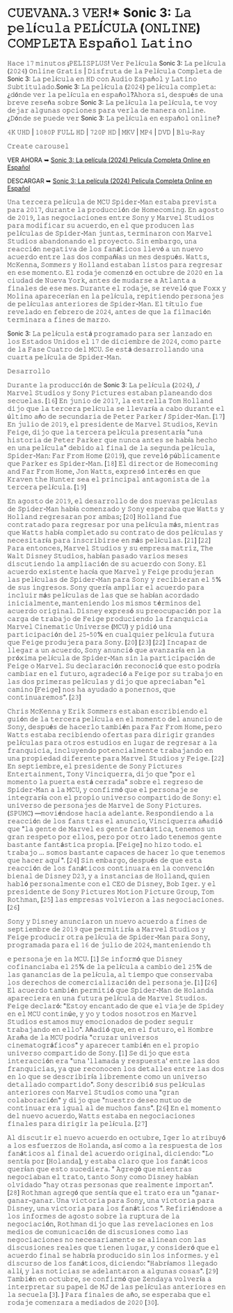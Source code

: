 # 𝙲𝚄𝙴𝚅𝙰𝙽𝙰.𝟹 𝚅𝙴𝚁!* Sonic 3: 𝙻𝚊 𝚙𝚎𝚕í𝚌𝚞𝚕𝚊 𝙿𝙴𝙻Í𝙲𝚄𝙻𝙰 (𝙾𝙽𝙻𝙸𝙽𝙴) 𝙲𝙾𝙼𝙿𝙻𝙴𝚃𝙰 𝙴𝚜𝚙𝚊ñ𝚘𝚕 𝙻𝚊𝚝𝚒𝚗𝚘

𝙷𝚊𝚌𝚎 𝟷𝟽 𝚖𝚒𝚗𝚞𝚝𝚘𝚜 ¡𝙿𝙴𝙻𝙸𝚂𝙿𝙻𝚄𝚂! 𝚅𝚎𝚛 𝙿𝚎𝚕í𝚌𝚞𝚕𝚊 Sonic 3: 𝙻𝚊 𝚙𝚎𝚕í𝚌𝚞𝚕𝚊 (𝟸𝟶𝟸𝟺) 𝙾𝚗𝚕𝚒𝚗𝚎 𝙶𝚛𝚊𝚝𝚒𝚜 | 𝙳𝚒𝚜𝚏𝚛𝚞𝚝𝚊 𝚍𝚎 𝚕𝚊 𝙿𝚎𝚕í𝚌𝚞𝚕𝚊 𝙲𝚘𝚖𝚙𝚕𝚎𝚝𝚊 𝚍𝚎 Sonic 3: 𝙻𝚊 𝚙𝚎𝚕í𝚌𝚞𝚕𝚊 𝚎𝚗 𝙷𝙳 𝚌𝚘𝚗 𝙰𝚞𝚍𝚒𝚘 𝙴𝚜𝚙𝚊ñ𝚘𝚕 𝚢 𝙻𝚊𝚝𝚒𝚗𝚘 𝚂𝚞𝚋𝚝𝚒𝚝𝚞𝚕𝚊𝚍𝚘.Sonic 3: 𝙻𝚊 𝚙𝚎𝚕í𝚌𝚞𝚕𝚊 (𝟸𝟶𝟸𝟺) 𝚙𝚎𝚕í𝚌𝚞𝚕𝚊 𝚌𝚘𝚖𝚙𝚕𝚎𝚝𝚊: ¿𝚍ó𝚗𝚍𝚎 𝚟𝚎𝚛 𝚕𝚊 𝚙𝚎𝚕í𝚌𝚞𝚕𝚊 𝚎𝚗 𝚎𝚜𝚙𝚊ñ𝚘𝚕?𝙰𝚑𝚘𝚛𝚊 𝚜𝚒, 𝚍𝚎𝚜𝚙𝚞é𝚜 𝚍𝚎 𝚞𝚗𝚊 𝚋𝚛𝚎𝚟𝚎 𝚛𝚎𝚜𝚎ñ𝚊 𝚜𝚘𝚋𝚛𝚎 Sonic 3: 𝙻𝚊 𝚙𝚎𝚕í𝚌𝚞𝚕𝚊 𝚕𝚊 𝚙𝚎𝚕í𝚌𝚞𝚕𝚊, 𝚝𝚎 𝚟𝚘𝚢 𝚍𝚎𝚓𝚊𝚛 𝚊𝚕𝚐𝚞𝚗𝚊𝚜 𝚘𝚙𝚌𝚒𝚘𝚗𝚎𝚜 𝚙𝚊𝚛𝚊 𝚟𝚎𝚛𝚕𝚊 𝚍𝚎 𝚖𝚊𝚗𝚎𝚛𝚊 𝚘𝚗𝚕𝚒𝚗𝚎.¿𝙳ó𝚗𝚍𝚎 𝚜𝚎 𝚙𝚞𝚎𝚍𝚎 𝚟𝚎𝚛 Sonic 3: 𝙻𝚊 𝚙𝚎𝚕í𝚌𝚞𝚕𝚊 𝚎𝚗 𝚎𝚜𝚙𝚊ñ𝚘𝚕 𝚘𝚗𝚕𝚒𝚗𝚎?

𝟺𝙺 𝚄𝙷𝙳 | 𝟷𝟶𝟾𝟶𝙿 𝙵𝚄𝙻𝙻 𝙷𝙳 | 𝟽𝟸𝟶𝙿 𝙷𝙳 | 𝙼𝙺𝚅 | 𝙼𝙿𝟺 | 𝙳𝚅𝙳 | 𝙱𝚕𝚞-𝚁𝚊𝚢

𝙲𝚛𝚎𝚊𝚝𝚎 𝚌𝚊𝚛𝚘𝚞𝚜𝚎𝚕

VER AHORA ➥ [Sonic 3: La película (2024) Pelicula Completa Online en Español](https://mediaonestream.com/es/movie/939243/sonic-the-hedgehog-3?github)

DESCARGAR ➥ [Sonic 3: La película (2024) Pelicula Completa Online en Español](https://mediaonestream.com/es/movie/939243/sonic-the-hedgehog-3?github)

𝚄𝚗𝚊 𝚝𝚎𝚛𝚌𝚎𝚛𝚊 𝚙𝚎𝚕í𝚌𝚞𝚕𝚊 𝚍𝚎 𝙼𝙲𝚄 𝚂𝚙𝚒𝚍𝚎𝚛-𝙼𝚊𝚗 𝚎𝚜𝚝𝚊𝚋𝚊 𝚙𝚛𝚎𝚟𝚒𝚜𝚝𝚊 𝚙𝚊𝚛𝚊 𝟸𝟶𝟷𝟽, 𝚍𝚞𝚛𝚊𝚗𝚝𝚎 𝚕𝚊 𝚙𝚛𝚘𝚍𝚞𝚌𝚌𝚒ó𝚗 𝚍𝚎 𝙷𝚘𝚖𝚎𝚌𝚘𝚖𝚒𝚗𝚐. 𝙴𝚗 𝚊𝚐𝚘𝚜𝚝𝚘 𝚍𝚎 𝟸𝟶𝟷𝟿, 𝚕𝚊𝚜 𝚗𝚎𝚐𝚘𝚌𝚒𝚊𝚌𝚒𝚘𝚗𝚎𝚜 𝚎𝚗𝚝𝚛𝚎 𝚂𝚘𝚗𝚢 𝚢 𝙼𝚊𝚛𝚟𝚎𝚕 𝚂𝚝𝚞𝚍𝚒𝚘𝚜 𝚙𝚊𝚛𝚊 𝚖𝚘𝚍𝚒𝚏𝚒𝚌𝚊𝚛 𝚜𝚞 𝚊𝚌𝚞𝚎𝚛𝚍𝚘, 𝚎𝚗 𝚎𝚕 𝚚𝚞𝚎 𝚙𝚛𝚘𝚍𝚞𝚌𝚎𝚗 𝚕𝚊𝚜 𝚙𝚎𝚕í𝚌𝚞𝚕𝚊𝚜 𝚍𝚎 𝚂𝚙𝚒𝚍𝚎𝚛-𝙼𝚊𝚗 𝚓𝚞𝚗𝚝𝚊𝚜, 𝚝𝚎𝚛𝚖𝚒𝚗𝚊𝚛𝚘𝚗 𝚌𝚘𝚗 𝙼𝚊𝚛𝚟𝚎𝚕 𝚂𝚝𝚞𝚍𝚒𝚘𝚜 𝚊𝚋𝚊𝚗𝚍𝚘𝚗𝚊𝚗𝚍𝚘 𝚎𝚕 𝚙𝚛𝚘𝚢𝚎𝚌𝚝𝚘. 𝚂𝚒𝚗 𝚎𝚖𝚋𝚊𝚛𝚐𝚘, 𝚞𝚗𝚊 𝚛𝚎𝚊𝚌𝚌𝚒ó𝚗 𝚗𝚎𝚐𝚊𝚝𝚒𝚟𝚊 𝚍𝚎 𝚕𝚘𝚜 𝚏𝚊𝚗á𝚝𝚒𝚌𝚘𝚜 𝚕𝚕𝚎𝚟ó 𝚊 𝚞𝚗 𝚗𝚞𝚎𝚟𝚘 𝚊𝚌𝚞𝚎𝚛𝚍𝚘 𝚎𝚗𝚝𝚛𝚎 𝚕𝚊𝚜 𝚍𝚘𝚜 𝚌𝚘𝚖𝚙𝚊ñí𝚊𝚜 𝚞𝚗 𝚖𝚎𝚜 𝚍𝚎𝚜𝚙𝚞é𝚜. 𝚆𝚊𝚝𝚝𝚜, 𝙼𝚌𝙺𝚎𝚗𝚗𝚊, 𝚂𝚘𝚖𝚖𝚎𝚛𝚜 𝚢 𝙷𝚘𝚕𝚕𝚊𝚗𝚍 𝚎𝚜𝚝𝚊𝚋𝚊𝚗 𝚕𝚒𝚜𝚝𝚘𝚜 𝚙𝚊𝚛𝚊 𝚛𝚎𝚐𝚛𝚎𝚜𝚊𝚛 𝚎𝚗 𝚎𝚜𝚎 𝚖𝚘𝚖𝚎𝚗𝚝𝚘. 𝙴𝚕 𝚛𝚘𝚍𝚊𝚓𝚎 𝚌𝚘𝚖𝚎𝚗𝚣ó 𝚎𝚗 𝚘𝚌𝚝𝚞𝚋𝚛𝚎 𝚍𝚎 𝟸𝟶𝟸𝟶 𝚎𝚗 𝚕𝚊 𝚌𝚒𝚞𝚍𝚊𝚍 𝚍𝚎 𝙽𝚞𝚎𝚟𝚊 𝚈𝚘𝚛𝚔, 𝚊𝚗𝚝𝚎𝚜 𝚍𝚎 𝚖𝚞𝚍𝚊𝚛𝚜𝚎 𝚊 𝙰𝚝𝚕𝚊𝚗𝚝𝚊 𝚊 𝚏𝚒𝚗𝚊𝚕𝚎𝚜 𝚍𝚎 𝚎𝚜𝚎 𝚖𝚎𝚜. 𝙳𝚞𝚛𝚊𝚗𝚝𝚎 𝚎𝚕 𝚛𝚘𝚍𝚊𝚓𝚎, 𝚜𝚎 𝚛𝚎𝚟𝚎𝚕ó 𝚚𝚞𝚎 𝙵𝚘𝚡𝚡 𝚢 𝙼𝚘𝚕𝚒𝚗𝚊 𝚊𝚙𝚊𝚛𝚎𝚌𝚎𝚛í𝚊𝚗 𝚎𝚗 𝚕𝚊 𝚙𝚎𝚕í𝚌𝚞𝚕𝚊, 𝚛𝚎𝚙𝚒𝚝𝚒𝚎𝚗𝚍𝚘 𝚙𝚎𝚛𝚜𝚘𝚗𝚊𝚓𝚎𝚜 𝚍𝚎 𝚙𝚎𝚕í𝚌𝚞𝚕𝚊𝚜 𝚊𝚗𝚝𝚎𝚛𝚒𝚘𝚛𝚎𝚜 𝚍𝚎 𝚂𝚙𝚒𝚍𝚎𝚛-𝙼𝚊𝚗. 𝙴𝚕 𝚝í𝚝𝚞𝚕𝚘 𝚏𝚞𝚎 𝚛𝚎𝚟𝚎𝚕𝚊𝚍𝚘 𝚎𝚗 𝚏𝚎𝚋𝚛𝚎𝚛𝚘 𝚍𝚎 𝟸𝟶𝟸𝟺, 𝚊𝚗𝚝𝚎𝚜 𝚍𝚎 𝚚𝚞𝚎 𝚕𝚊 𝚏𝚒𝚕𝚖𝚊𝚌𝚒ó𝚗 𝚝𝚎𝚛𝚖𝚒𝚗𝚊𝚛𝚊 𝚊 𝚏𝚒𝚗𝚎𝚜 𝚍𝚎 𝚖𝚊𝚛𝚣𝚘.

Sonic 3: 𝙻𝚊 𝚙𝚎𝚕í𝚌𝚞𝚕𝚊 𝚎𝚜𝚝á 𝚙𝚛𝚘𝚐𝚛𝚊𝚖𝚊𝚍𝚘 𝚙𝚊𝚛𝚊 𝚜𝚎𝚛 𝚕𝚊𝚗𝚣𝚊𝚍𝚘 𝚎𝚗 𝚕𝚘𝚜 𝙴𝚜𝚝𝚊𝚍𝚘𝚜 𝚄𝚗𝚒𝚍𝚘𝚜 𝚎𝚕 𝟷𝟽 𝚍𝚎 𝚍𝚒𝚌𝚒𝚎𝚖𝚋𝚛𝚎 𝚍𝚎 𝟸𝟶𝟸𝟺, 𝚌𝚘𝚖𝚘 𝚙𝚊𝚛𝚝𝚎 𝚍𝚎 𝚕𝚊 𝙵𝚊𝚜𝚎 𝙲𝚞𝚊𝚝𝚛𝚘 𝚍𝚎𝚕 𝙼𝙲𝚄. 𝚂𝚎 𝚎𝚜𝚝á 𝚍𝚎𝚜𝚊𝚛𝚛𝚘𝚕𝚕𝚊𝚗𝚍𝚘 𝚞𝚗𝚊 𝚌𝚞𝚊𝚛𝚝𝚊 𝚙𝚎𝚕í𝚌𝚞𝚕𝚊 𝚍𝚎 𝚂𝚙𝚒𝚍𝚎𝚛-𝙼𝚊𝚗.

𝙳𝚎𝚜𝚊𝚛𝚛𝚘𝚕𝚕𝚘

𝙳𝚞𝚛𝚊𝚗𝚝𝚎 𝚕𝚊 𝚙𝚛𝚘𝚍𝚞𝚌𝚌𝚒ó𝚗 𝚍𝚎 Sonic 3: 𝙻𝚊 𝚙𝚎𝚕í𝚌𝚞𝚕𝚊 (𝟸𝟶𝟸𝟺), ./ 𝙼𝚊𝚛𝚟𝚎𝚕 𝚂𝚝𝚞𝚍𝚒𝚘𝚜 𝚢 𝚂𝚘𝚗𝚢 𝙿𝚒𝚌𝚝𝚞𝚛𝚎𝚜 𝚎𝚜𝚝𝚊𝚋𝚊𝚗 𝚙𝚕𝚊𝚗𝚎𝚊𝚗𝚍𝚘 𝚍𝚘𝚜 𝚜𝚎𝚌𝚞𝚎𝚕𝚊𝚜. [𝟷𝟼] 𝙴𝚗 𝚓𝚞𝚗𝚒𝚘 𝚍𝚎 𝟸𝟶𝟷𝟽, 𝚕𝚊 𝚎𝚜𝚝𝚛𝚎𝚕𝚕𝚊 𝚃𝚘𝚖 𝙷𝚘𝚕𝚕𝚊𝚗𝚍 𝚍𝚒𝚓𝚘 𝚚𝚞𝚎 𝚕𝚊 𝚝𝚎𝚛𝚌𝚎𝚛𝚊 𝚙𝚎𝚕í𝚌𝚞𝚕𝚊 𝚜𝚎 𝚕𝚕𝚎𝚟𝚊𝚛í𝚊 𝚊 𝚌𝚊𝚋𝚘 𝚍𝚞𝚛𝚊𝚗𝚝𝚎 𝚎𝚕 ú𝚕𝚝𝚒𝚖𝚘 𝚊ñ𝚘 𝚍𝚎 𝚜𝚎𝚌𝚞𝚗𝚍𝚊𝚛𝚒𝚊 𝚍𝚎 𝙿𝚎𝚝𝚎𝚛 𝙿𝚊𝚛𝚔𝚎𝚛 / 𝚂𝚙𝚒𝚍𝚎𝚛-𝙼𝚊𝚗. [𝟷𝟽] 𝙴𝚗 𝚓𝚞𝚕𝚒𝚘 𝚍𝚎 𝟸𝟶𝟷𝟿, 𝚎𝚕 𝚙𝚛𝚎𝚜𝚒𝚍𝚎𝚗𝚝𝚎 𝚍𝚎 𝙼𝚊𝚛𝚟𝚎𝚕 𝚂𝚝𝚞𝚍𝚒𝚘𝚜, 𝙺𝚎𝚟𝚒𝚗 𝙵𝚎𝚒𝚐𝚎, 𝚍𝚒𝚓𝚘 𝚚𝚞𝚎 𝚕𝚊 𝚝𝚎𝚛𝚌𝚎𝚛𝚊 𝚙𝚎𝚕í𝚌𝚞𝚕𝚊 𝚙𝚛𝚎𝚜𝚎𝚗𝚝𝚊𝚛í𝚊 "𝚞𝚗𝚊 𝚑𝚒𝚜𝚝𝚘𝚛𝚒𝚊 𝚍𝚎 𝙿𝚎𝚝𝚎𝚛 𝙿𝚊𝚛𝚔𝚎𝚛 𝚚𝚞𝚎 𝚗𝚞𝚗𝚌𝚊 𝚊𝚗𝚝𝚎𝚜 𝚜𝚎 𝚑𝚊𝚋í𝚊 𝚑𝚎𝚌𝚑𝚘 𝚎𝚗 𝚞𝚗𝚊 𝚙𝚎𝚕í𝚌𝚞𝚕𝚊" 𝚍𝚎𝚋𝚒𝚍𝚘 𝚊𝚕 𝚏𝚒𝚗𝚊𝚕 𝚍𝚎 𝚕𝚊 𝚜𝚎𝚐𝚞𝚗𝚍𝚊 𝚙𝚎𝚕í𝚌𝚞𝚕𝚊, 𝚂𝚙𝚒𝚍𝚎𝚛-𝙼𝚊𝚗: 𝙵𝚊𝚛 𝙵𝚛𝚘𝚖 𝙷𝚘𝚖𝚎 (𝟸𝟶𝟷𝟿), 𝚚𝚞𝚎 𝚛𝚎𝚟𝚎𝚕ó 𝚙ú𝚋𝚕𝚒𝚌𝚊𝚖𝚎𝚗𝚝𝚎 𝚚𝚞𝚎 𝙿𝚊𝚛𝚔𝚎𝚛 𝚎𝚜 𝚂𝚙𝚒𝚍𝚎𝚛-𝙼𝚊𝚗. [𝟷𝟾] 𝙴𝚕 𝚍𝚒𝚛𝚎𝚌𝚝𝚘𝚛 𝚍𝚎 𝙷𝚘𝚖𝚎𝚌𝚘𝚖𝚒𝚗𝚐 𝚊𝚗𝚍 𝙵𝚊𝚛 𝙵𝚛𝚘𝚖 𝙷𝚘𝚖𝚎, 𝙹𝚘𝚗 𝚆𝚊𝚝𝚝𝚜, 𝚎𝚡𝚙𝚛𝚎𝚜ó 𝚒𝚗𝚝𝚎𝚛é𝚜 𝚎𝚗 𝚚𝚞𝚎 𝙺𝚛𝚊𝚟𝚎𝚗 𝚝𝚑𝚎 𝙷𝚞𝚗𝚝𝚎𝚛 𝚜𝚎𝚊 𝚎𝚕 𝚙𝚛𝚒𝚗𝚌𝚒𝚙𝚊𝚕 𝚊𝚗𝚝𝚊𝚐𝚘𝚗𝚒𝚜𝚝𝚊 𝚍𝚎 𝚕𝚊 𝚝𝚎𝚛𝚌𝚎𝚛𝚊 𝚙𝚎𝚕í𝚌𝚞𝚕𝚊. [𝟷𝟿]

𝙴𝚗 𝚊𝚐𝚘𝚜𝚝𝚘 𝚍𝚎 𝟸𝟶𝟷𝟿, 𝚎𝚕 𝚍𝚎𝚜𝚊𝚛𝚛𝚘𝚕𝚕𝚘 𝚍𝚎 𝚍𝚘𝚜 𝚗𝚞𝚎𝚟𝚊𝚜 𝚙𝚎𝚕í𝚌𝚞𝚕𝚊𝚜 𝚍𝚎 𝚂𝚙𝚒𝚍𝚎𝚛-𝙼𝚊𝚗 𝚑𝚊𝚋í𝚊 𝚌𝚘𝚖𝚎𝚗𝚣𝚊𝚍𝚘 𝚢 𝚂𝚘𝚗𝚢 𝚎𝚜𝚙𝚎𝚛𝚊𝚋𝚊 𝚚𝚞𝚎 𝚆𝚊𝚝𝚝𝚜 𝚢 𝙷𝚘𝚕𝚕𝚊𝚗𝚍 𝚛𝚎𝚐𝚛𝚎𝚜𝚊𝚛𝚊𝚗 𝚙𝚘𝚛 𝚊𝚖𝚋𝚊𝚜; [𝟸𝟶] 𝙷𝚘𝚕𝚕𝚊𝚗𝚍 𝚏𝚞𝚎 𝚌𝚘𝚗𝚝𝚛𝚊𝚝𝚊𝚍𝚘 𝚙𝚊𝚛𝚊 𝚛𝚎𝚐𝚛𝚎𝚜𝚊𝚛 𝚙𝚘𝚛 𝚞𝚗𝚊 𝚙𝚎𝚕í𝚌𝚞𝚕𝚊 𝚖á𝚜, 𝚖𝚒𝚎𝚗𝚝𝚛𝚊𝚜 𝚚𝚞𝚎 𝚆𝚊𝚝𝚝𝚜 𝚑𝚊𝚋í𝚊 𝚌𝚘𝚖𝚙𝚕𝚎𝚝𝚊𝚍𝚘 𝚜𝚞 𝚌𝚘𝚗𝚝𝚛𝚊𝚝𝚘 𝚍𝚎 𝚍𝚘𝚜 𝚙𝚎𝚕í𝚌𝚞𝚕𝚊𝚜 𝚢 𝚗𝚎𝚌𝚎𝚜𝚒𝚝𝚊𝚛í𝚊 𝚙𝚊𝚛𝚊 𝚒𝚗𝚜𝚌𝚛𝚒𝚋𝚒𝚛𝚜𝚎 𝚎𝚗 𝚖á𝚜 𝚙𝚎𝚕í𝚌𝚞𝚕𝚊𝚜. [𝟸𝟷] [𝟸𝟸] 𝙿𝚊𝚛𝚊 𝚎𝚗𝚝𝚘𝚗𝚌𝚎𝚜, 𝙼𝚊𝚛𝚟𝚎𝚕 𝚂𝚝𝚞𝚍𝚒𝚘𝚜 𝚢 𝚜𝚞 𝚎𝚖𝚙𝚛𝚎𝚜𝚊 𝚖𝚊𝚝𝚛𝚒𝚣, 𝚃𝚑𝚎 𝚆𝚊𝚕𝚝 𝙳𝚒𝚜𝚗𝚎𝚢 𝚂𝚝𝚞𝚍𝚒𝚘𝚜, 𝚑𝚊𝚋í𝚊𝚗 𝚙𝚊𝚜𝚊𝚍𝚘 𝚟𝚊𝚛𝚒𝚘𝚜 𝚖𝚎𝚜𝚎𝚜 𝚍𝚒𝚜𝚌𝚞𝚝𝚒𝚎𝚗𝚍𝚘 𝚕𝚊 𝚊𝚖𝚙𝚕𝚒𝚊𝚌𝚒ó𝚗 𝚍𝚎 𝚜𝚞 𝚊𝚌𝚞𝚎𝚛𝚍𝚘 𝚌𝚘𝚗 𝚂𝚘𝚗𝚢. 𝙴𝚕 𝚊𝚌𝚞𝚎𝚛𝚍𝚘 𝚎𝚡𝚒𝚜𝚝𝚎𝚗𝚝𝚎 𝚑𝚊𝚌í𝚊 𝚚𝚞𝚎 𝙼𝚊𝚛𝚟𝚎𝚕 𝚢 𝙵𝚎𝚒𝚐𝚎 𝚙𝚛𝚘𝚍𝚞𝚓𝚎𝚛𝚊𝚗 𝚕𝚊𝚜 𝚙𝚎𝚕í𝚌𝚞𝚕𝚊𝚜 𝚍𝚎 𝚂𝚙𝚒𝚍𝚎𝚛-𝙼𝚊𝚗 𝚙𝚊𝚛𝚊 𝚂𝚘𝚗𝚢 𝚢 𝚛𝚎𝚌𝚒𝚋𝚒𝚎𝚛𝚊𝚗 𝚎𝚕 𝟻% 𝚍𝚎 𝚜𝚞𝚜 𝚒𝚗𝚐𝚛𝚎𝚜𝚘𝚜. 𝚂𝚘𝚗𝚢 𝚚𝚞𝚎𝚛í𝚊 𝚊𝚖𝚙𝚕𝚒𝚊𝚛 𝚎𝚕 𝚊𝚌𝚞𝚎𝚛𝚍𝚘 𝚙𝚊𝚛𝚊 𝚒𝚗𝚌𝚕𝚞𝚒𝚛 𝚖á𝚜 𝚙𝚎𝚕í𝚌𝚞𝚕𝚊𝚜 𝚍𝚎 𝚕𝚊𝚜 𝚚𝚞𝚎 𝚜𝚎 𝚑𝚊𝚋í𝚊𝚗 𝚊𝚌𝚘𝚛𝚍𝚊𝚍𝚘 𝚒𝚗𝚒𝚌𝚒𝚊𝚕𝚖𝚎𝚗𝚝𝚎, 𝚖𝚊𝚗𝚝𝚎𝚗𝚒𝚎𝚗𝚍𝚘 𝚕𝚘𝚜 𝚖𝚒𝚜𝚖𝚘𝚜 𝚝é𝚛𝚖𝚒𝚗𝚘𝚜 𝚍𝚎𝚕 𝚊𝚌𝚞𝚎𝚛𝚍𝚘 𝚘𝚛𝚒𝚐𝚒𝚗𝚊𝚕. 𝙳𝚒𝚜𝚗𝚎𝚢 𝚎𝚡𝚙𝚛𝚎𝚜ó 𝚜𝚞 𝚙𝚛𝚎𝚘𝚌𝚞𝚙𝚊𝚌𝚒ó𝚗 𝚙𝚘𝚛 𝚕𝚊 𝚌𝚊𝚛𝚐𝚊 𝚍𝚎 𝚝𝚛𝚊𝚋𝚊𝚓𝚘 𝚍𝚎 𝙵𝚎𝚒𝚐𝚎 𝚙𝚛𝚘𝚍𝚞𝚌𝚒𝚎𝚗𝚍𝚘 𝚕𝚊 𝚏𝚛𝚊𝚗𝚚𝚞𝚒𝚌𝚒𝚊 𝙼𝚊𝚛𝚟𝚎𝚕 𝙲𝚒𝚗𝚎𝚖𝚊𝚝𝚒𝚌 𝚄𝚗𝚒𝚟𝚎𝚛𝚜𝚎 (𝙼𝙲𝚄) 𝚢 𝚙𝚒𝚍𝚒ó 𝚞𝚗𝚊 𝚙𝚊𝚛𝚝𝚒𝚌𝚒𝚙𝚊𝚌𝚒ó𝚗 𝚍𝚎𝚕 𝟸𝟻-𝟻𝟶% 𝚎𝚗 𝚌𝚞𝚊𝚕𝚚𝚞𝚒𝚎𝚛 𝚙𝚎𝚕í𝚌𝚞𝚕𝚊 𝚏𝚞𝚝𝚞𝚛𝚊 𝚚𝚞𝚎 𝙵𝚎𝚒𝚐𝚎 𝚙𝚛𝚘𝚍𝚞𝚓𝚎𝚛𝚊 𝚙𝚊𝚛𝚊 𝚂𝚘𝚗𝚢. [𝟸𝟶] [𝟸𝟹] [𝟸𝟸] 𝙸𝚗𝚌𝚊𝚙𝚊𝚣 𝚍𝚎 𝚕𝚕𝚎𝚐𝚊𝚛 𝚊 𝚞𝚗 𝚊𝚌𝚞𝚎𝚛𝚍𝚘, 𝚂𝚘𝚗𝚢 𝚊𝚗𝚞𝚗𝚌𝚒ó 𝚚𝚞𝚎 𝚊𝚟𝚊𝚗𝚣𝚊𝚛í𝚊 𝚎𝚗 𝚕𝚊 𝚙𝚛ó𝚡𝚒𝚖𝚊 𝚙𝚎𝚕í𝚌𝚞𝚕𝚊 𝚍𝚎 𝚂𝚙𝚒𝚍𝚎𝚛-𝙼𝚊𝚗 𝚜𝚒𝚗 𝚕𝚊 𝚙𝚊𝚛𝚝𝚒𝚌𝚒𝚙𝚊𝚌𝚒ó𝚗 𝚍𝚎 𝙵𝚎𝚒𝚐𝚎 𝚘 𝙼𝚊𝚛𝚟𝚎𝚕. 𝚂𝚞 𝚍𝚎𝚌𝚕𝚊𝚛𝚊𝚌𝚒ó𝚗 𝚛𝚎𝚌𝚘𝚗𝚘𝚌𝚒ó 𝚚𝚞𝚎 𝚎𝚜𝚝𝚘 𝚙𝚘𝚍𝚛í𝚊 𝚌𝚊𝚖𝚋𝚒𝚊𝚛 𝚎𝚗 𝚎𝚕 𝚏𝚞𝚝𝚞𝚛𝚘, 𝚊𝚐𝚛𝚊𝚍𝚎𝚌𝚒ó 𝚊 𝙵𝚎𝚒𝚐𝚎 𝚙𝚘𝚛 𝚜𝚞 𝚝𝚛𝚊𝚋𝚊𝚓𝚘 𝚎𝚗 𝚕𝚊𝚜 𝚍𝚘𝚜 𝚙𝚛𝚒𝚖𝚎𝚛𝚊𝚜 𝚙𝚎𝚕í𝚌𝚞𝚕𝚊𝚜 𝚢 𝚍𝚒𝚓𝚘 𝚚𝚞𝚎 𝚊𝚙𝚛𝚎𝚌𝚒𝚊𝚋𝚊𝚗 "𝚎𝚕 𝚌𝚊𝚖𝚒𝚗𝚘 [𝙵𝚎𝚒𝚐𝚎] 𝚗𝚘𝚜 𝚑𝚊 𝚊𝚢𝚞𝚍𝚊𝚍𝚘 𝚊 𝚙𝚘𝚗𝚎𝚛𝚗𝚘𝚜, 𝚚𝚞𝚎 𝚌𝚘𝚗𝚝𝚒𝚗𝚞𝚊𝚛𝚎𝚖𝚘𝚜". [𝟸𝟹]

𝙲𝚑𝚛𝚒𝚜 𝙼𝚌𝙺𝚎𝚗𝚗𝚊 𝚢 𝙴𝚛𝚒𝚔 𝚂𝚘𝚖𝚖𝚎𝚛𝚜 𝚎𝚜𝚝𝚊𝚋𝚊𝚗 𝚎𝚜𝚌𝚛𝚒𝚋𝚒𝚎𝚗𝚍𝚘 𝚎𝚕 𝚐𝚞𝚒ó𝚗 𝚍𝚎 𝚕𝚊 𝚝𝚎𝚛𝚌𝚎𝚛𝚊 𝚙𝚎𝚕í𝚌𝚞𝚕𝚊 𝚎𝚗 𝚎𝚕 𝚖𝚘𝚖𝚎𝚗𝚝𝚘 𝚍𝚎𝚕 𝚊𝚗𝚞𝚗𝚌𝚒𝚘 𝚍𝚎 𝚂𝚘𝚗𝚢, 𝚍𝚎𝚜𝚙𝚞é𝚜 𝚍𝚎 𝚑𝚊𝚌𝚎𝚛𝚕𝚘 𝚝𝚊𝚖𝚋𝚒é𝚗 𝚙𝚊𝚛𝚊 𝙵𝚊𝚛 𝙵𝚛𝚘𝚖 𝙷𝚘𝚖𝚎, 𝚙𝚎𝚛𝚘 𝚆𝚊𝚝𝚝𝚜 𝚎𝚜𝚝𝚊𝚋𝚊 𝚛𝚎𝚌𝚒𝚋𝚒𝚎𝚗𝚍𝚘 𝚘𝚏𝚎𝚛𝚝𝚊𝚜 𝚙𝚊𝚛𝚊 𝚍𝚒𝚛𝚒𝚐𝚒𝚛 𝚐𝚛𝚊𝚗𝚍𝚎𝚜 𝚙𝚎𝚕í𝚌𝚞𝚕𝚊𝚜 𝚙𝚊𝚛𝚊 𝚘𝚝𝚛𝚘𝚜 𝚎𝚜𝚝𝚞𝚍𝚒𝚘𝚜 𝚎𝚗 𝚕𝚞𝚐𝚊𝚛 𝚍𝚎 𝚛𝚎𝚐𝚛𝚎𝚜𝚊𝚛 𝚊 𝚕𝚊 𝚏𝚛𝚊𝚗𝚚𝚞𝚒𝚌𝚒𝚊, 𝚒𝚗𝚌𝚕𝚞𝚢𝚎𝚗𝚍𝚘 𝚙𝚘𝚝𝚎𝚗𝚌𝚒𝚊𝚕𝚖𝚎𝚗𝚝𝚎 𝚝𝚛𝚊𝚋𝚊𝚓𝚊𝚗𝚍𝚘 𝚎𝚗 𝚞𝚗𝚊 𝚙𝚛𝚘𝚙𝚒𝚎𝚍𝚊𝚍 𝚍𝚒𝚏𝚎𝚛𝚎𝚗𝚝𝚎 𝚙𝚊𝚛𝚊 𝙼𝚊𝚛𝚟𝚎𝚕 𝚂𝚝𝚞𝚍𝚒𝚘𝚜 𝚢 𝙵𝚎𝚒𝚐𝚎. [𝟸𝟸] 𝙴𝚗 𝚜𝚎𝚙𝚝𝚒𝚎𝚖𝚋𝚛𝚎, 𝚎𝚕 𝚙𝚛𝚎𝚜𝚒𝚍𝚎𝚗𝚝𝚎 𝚍𝚎 𝚂𝚘𝚗𝚢 𝙿𝚒𝚌𝚝𝚞𝚛𝚎𝚜 𝙴𝚗𝚝𝚎𝚛𝚝𝚊𝚒𝚗𝚖𝚎𝚗𝚝, 𝚃𝚘𝚗𝚢 𝚅𝚒𝚗𝚌𝚒𝚚𝚞𝚎𝚛𝚛𝚊, 𝚍𝚒𝚓𝚘 𝚚𝚞𝚎 "𝚙𝚘𝚛 𝚎𝚕 𝚖𝚘𝚖𝚎𝚗𝚝𝚘 𝚕𝚊 𝚙𝚞𝚎𝚛𝚝𝚊 𝚎𝚜𝚝á 𝚌𝚎𝚛𝚛𝚊𝚍𝚊" 𝚜𝚘𝚋𝚛𝚎 𝚎𝚕 𝚛𝚎𝚐𝚛𝚎𝚜𝚘 𝚍𝚎 𝚂𝚙𝚒𝚍𝚎𝚛-𝙼𝚊𝚗 𝚊 𝚕𝚊 𝙼𝙲𝚄, 𝚢 𝚌𝚘𝚗𝚏𝚒𝚛𝚖ó 𝚚𝚞𝚎 𝚎𝚕 𝚙𝚎𝚛𝚜𝚘𝚗𝚊𝚓𝚎 𝚜𝚎 𝚒𝚗𝚝𝚎𝚐𝚛𝚊𝚛í𝚊 𝚌𝚘𝚗 𝚎𝚕 𝚙𝚛𝚘𝚙𝚒𝚘 𝚞𝚗𝚒𝚟𝚎𝚛𝚜𝚘 𝚌𝚘𝚖𝚙𝚊𝚛𝚝𝚒𝚍𝚘 𝚍𝚎 𝚂𝚘𝚗𝚢: 𝚎𝚕 𝚞𝚗𝚒𝚟𝚎𝚛𝚜𝚘 𝚍𝚎 𝚙𝚎𝚛𝚜𝚘𝚗𝚊𝚓𝚎𝚜 𝚍𝚎 𝙼𝚊𝚛𝚟𝚎𝚕 𝚍𝚎 𝚂𝚘𝚗𝚢 𝙿𝚒𝚌𝚝𝚞𝚛𝚎𝚜. (𝚂𝙿𝚄𝙼𝙲) —𝚖𝚘𝚟𝚒é𝚗𝚍𝚘𝚜𝚎 𝚑𝚊𝚌𝚒𝚊 𝚊𝚍𝚎𝚕𝚊𝚗𝚝𝚎. 𝚁𝚎𝚜𝚙𝚘𝚗𝚍𝚒𝚎𝚗𝚍𝚘 𝚊 𝚕𝚊 𝚛𝚎𝚊𝚌𝚌𝚒ó𝚗 𝚍𝚎 𝚕𝚘𝚜 𝚏𝚊𝚗𝚜 𝚝𝚛𝚊𝚜 𝚎𝚕 𝚊𝚗𝚞𝚗𝚌𝚒𝚘, 𝚅𝚒𝚗𝚌𝚒𝚚𝚞𝚎𝚛𝚛𝚊 𝚊ñ𝚊𝚍𝚒ó 𝚚𝚞𝚎 "𝚕𝚊 𝚐𝚎𝚗𝚝𝚎 𝚍𝚎 𝙼𝚊𝚛𝚟𝚎𝚕 𝚎𝚜 𝚐𝚎𝚗𝚝𝚎 𝚏𝚊𝚗𝚝á𝚜𝚝𝚒𝚌𝚊, 𝚝𝚎𝚗𝚎𝚖𝚘𝚜 𝚞𝚗 𝚐𝚛𝚊𝚗 𝚛𝚎𝚜𝚙𝚎𝚝𝚘 𝚙𝚘𝚛 𝚎𝚕𝚕𝚘𝚜, 𝚙𝚎𝚛𝚘 𝚙𝚘𝚛 𝚘𝚝𝚛𝚘 𝚕𝚊𝚍𝚘 𝚝𝚎𝚗𝚎𝚖𝚘𝚜 𝚐𝚎𝚗𝚝𝚎 𝚋𝚊𝚜𝚝𝚊𝚗𝚝𝚎 𝚏𝚊𝚗𝚝á𝚜𝚝𝚒𝚌𝚊 𝚙𝚛𝚘𝚙𝚒𝚊. [𝙵𝚎𝚒𝚐𝚎] 𝚗𝚘 𝚑𝚒𝚣𝚘 𝚝𝚘𝚍𝚘. 𝚎𝚕 𝚝𝚛𝚊𝚋𝚊𝚓𝚘 ... 𝚜𝚘𝚖𝚘𝚜 𝚋𝚊𝚜𝚝𝚊𝚗𝚝𝚎 𝚌𝚊𝚙𝚊𝚌𝚎𝚜 𝚍𝚎 𝚑𝚊𝚌𝚎𝚛 𝚕𝚘 𝚚𝚞𝚎 𝚝𝚎𝚗𝚎𝚖𝚘𝚜 𝚚𝚞𝚎 𝚑𝚊𝚌𝚎𝚛 𝚊𝚚𝚞í ". [𝟸𝟺] 𝚂𝚒𝚗 𝚎𝚖𝚋𝚊𝚛𝚐𝚘, 𝚍𝚎𝚜𝚙𝚞é𝚜 𝚍𝚎 𝚚𝚞𝚎 𝚎𝚜𝚝𝚊 𝚛𝚎𝚊𝚌𝚌𝚒ó𝚗 𝚍𝚎 𝚕𝚘𝚜 𝚏𝚊𝚗á𝚝𝚒𝚌𝚘𝚜 𝚌𝚘𝚗𝚝𝚒𝚗𝚞𝚊𝚛𝚊 𝚎𝚗 𝚕𝚊 𝚌𝚘𝚗𝚟𝚎𝚗𝚌𝚒ó𝚗 𝚋𝚒𝚎𝚗𝚊𝚕 𝚍𝚎 𝙳𝚒𝚜𝚗𝚎𝚢 𝙳𝟸𝟹, 𝚢 𝚊 𝚒𝚗𝚜𝚝𝚊𝚗𝚌𝚒𝚊𝚜 𝚍𝚎 𝙷𝚘𝚕𝚕𝚊𝚗𝚍, 𝚚𝚞𝚒𝚎𝚗 𝚑𝚊𝚋𝚕ó 𝚙𝚎𝚛𝚜𝚘𝚗𝚊𝚕𝚖𝚎𝚗𝚝𝚎 𝚌𝚘𝚗 𝚎𝚕 𝙲𝙴𝙾 𝚍𝚎 𝙳𝚒𝚜𝚗𝚎𝚢, 𝙱𝚘𝚋 𝙸𝚐𝚎𝚛. 𝚢 𝚎𝚕 𝚙𝚛𝚎𝚜𝚒𝚍𝚎𝚗𝚝𝚎 𝚍𝚎 𝚂𝚘𝚗𝚢 𝙿𝚒𝚌𝚝𝚞𝚛𝚎𝚜 𝙼𝚘𝚝𝚒𝚘𝚗 𝙿𝚒𝚌𝚝𝚞𝚛𝚎 𝙶𝚛𝚘𝚞𝚙, 𝚃𝚘𝚖 𝚁𝚘𝚝𝚑𝚖𝚊𝚗, [𝟸𝟻] 𝚕𝚊𝚜 𝚎𝚖𝚙𝚛𝚎𝚜𝚊𝚜 𝚟𝚘𝚕𝚟𝚒𝚎𝚛𝚘𝚗 𝚊 𝚕𝚊𝚜 𝚗𝚎𝚐𝚘𝚌𝚒𝚊𝚌𝚒𝚘𝚗𝚎𝚜. [𝟸𝟼]

𝚂𝚘𝚗𝚢 𝚢 𝙳𝚒𝚜𝚗𝚎𝚢 𝚊𝚗𝚞𝚗𝚌𝚒𝚊𝚛𝚘𝚗 𝚞𝚗 𝚗𝚞𝚎𝚟𝚘 𝚊𝚌𝚞𝚎𝚛𝚍𝚘 𝚊 𝚏𝚒𝚗𝚎𝚜 𝚍𝚎 𝚜𝚎𝚙𝚝𝚒𝚎𝚖𝚋𝚛𝚎 𝚍𝚎 𝟸𝟶𝟷𝟿 𝚚𝚞𝚎 𝚙𝚎𝚛𝚖𝚒𝚝𝚒𝚛í𝚊 𝚊 𝙼𝚊𝚛𝚟𝚎𝚕 𝚂𝚝𝚞𝚍𝚒𝚘𝚜 𝚢 𝙵𝚎𝚒𝚐𝚎 𝚙𝚛𝚘𝚍𝚞𝚌𝚒𝚛 𝚘𝚝𝚛𝚊 𝚙𝚎𝚕í𝚌𝚞𝚕𝚊 𝚍𝚎 𝚂𝚙𝚒𝚍𝚎𝚛-𝙼𝚊𝚗 𝚙𝚊𝚛𝚊 𝚂𝚘𝚗𝚢, 𝚙𝚛𝚘𝚐𝚛𝚊𝚖𝚊𝚍𝚊 𝚙𝚊𝚛𝚊 𝚎𝚕 𝟷𝟼 𝚍𝚎 𝚓𝚞𝚕𝚒𝚘 𝚍𝚎 𝟸𝟶𝟸𝟺, 𝚖𝚊𝚗𝚝𝚎𝚗𝚒𝚎𝚗𝚍𝚘 𝚝𝚑

𝚎 𝚙𝚎𝚛𝚜𝚘𝚗𝚊𝚓𝚎 𝚎𝚗 𝚕𝚊 𝙼𝙲𝚄. [𝟷] 𝚂𝚎 𝚒𝚗𝚏𝚘𝚛𝚖ó 𝚚𝚞𝚎 𝙳𝚒𝚜𝚗𝚎𝚢 𝚌𝚘𝚏𝚒𝚗𝚊𝚗𝚌𝚒𝚊𝚋𝚊 𝚎𝚕 𝟸𝟻% 𝚍𝚎 𝚕𝚊 𝚙𝚎𝚕í𝚌𝚞𝚕𝚊 𝚊 𝚌𝚊𝚖𝚋𝚒𝚘 𝚍𝚎𝚕 𝟸𝟻% 𝚍𝚎 𝚕𝚊𝚜 𝚐𝚊𝚗𝚊𝚗𝚌𝚒𝚊𝚜 𝚍𝚎 𝚕𝚊 𝚙𝚎𝚕í𝚌𝚞𝚕𝚊, 𝚊𝚕 𝚝𝚒𝚎𝚖𝚙𝚘 𝚚𝚞𝚎 𝚌𝚘𝚗𝚜𝚎𝚛𝚟𝚊𝚋𝚊 𝚕𝚘𝚜 𝚍𝚎𝚛𝚎𝚌𝚑𝚘𝚜 𝚍𝚎 𝚌𝚘𝚖𝚎𝚛𝚌𝚒𝚊𝚕𝚒𝚣𝚊𝚌𝚒ó𝚗 𝚍𝚎𝚕 𝚙𝚎𝚛𝚜𝚘𝚗𝚊𝚓𝚎. [𝟷] [𝟸𝟼] 𝙴𝚕 𝚊𝚌𝚞𝚎𝚛𝚍𝚘 𝚝𝚊𝚖𝚋𝚒é𝚗 𝚙𝚎𝚛𝚖𝚒𝚝𝚒ó 𝚚𝚞𝚎 𝚂𝚙𝚒𝚍𝚎𝚛-𝙼𝚊𝚗 𝚍𝚎 𝙷𝚘𝚕𝚊𝚗𝚍𝚊 𝚊𝚙𝚊𝚛𝚎𝚌𝚒𝚎𝚛𝚊 𝚎𝚗 𝚞𝚗𝚊 𝚏𝚞𝚝𝚞𝚛𝚊 𝚙𝚎𝚕í𝚌𝚞𝚕𝚊 𝚍𝚎 𝙼𝚊𝚛𝚟𝚎𝚕 𝚂𝚝𝚞𝚍𝚒𝚘𝚜. 𝙵𝚎𝚒𝚐𝚎 𝚍𝚎𝚌𝚕𝚊𝚛ó: "𝙴𝚜𝚝𝚘𝚢 𝚎𝚗𝚌𝚊𝚗𝚝𝚊𝚍𝚘 𝚍𝚎 𝚚𝚞𝚎 𝚎𝚕 𝚟𝚒𝚊𝚓𝚎 𝚍𝚎 𝚂𝚙𝚒𝚍𝚎𝚢 𝚎𝚗 𝚎𝚕 𝙼𝙲𝚄 𝚌𝚘𝚗𝚝𝚒𝚗ú𝚎, 𝚢 𝚢𝚘 𝚢 𝚝𝚘𝚍𝚘𝚜 𝚗𝚘𝚜𝚘𝚝𝚛𝚘𝚜 𝚎𝚗 𝙼𝚊𝚛𝚟𝚎𝚕 𝚂𝚝𝚞𝚍𝚒𝚘𝚜 𝚎𝚜𝚝𝚊𝚖𝚘𝚜 𝚖𝚞𝚢 𝚎𝚖𝚘𝚌𝚒𝚘𝚗𝚊𝚍𝚘𝚜 𝚍𝚎 𝚙𝚘𝚍𝚎𝚛 𝚜𝚎𝚐𝚞𝚒𝚛 𝚝𝚛𝚊𝚋𝚊𝚓𝚊𝚗𝚍𝚘 𝚎𝚗 𝚎𝚕𝚕𝚘". 𝙰ñ𝚊𝚍𝚒ó 𝚚𝚞𝚎, 𝚎𝚗 𝚎𝚕 𝚏𝚞𝚝𝚞𝚛𝚘, 𝚎𝚕 𝙷𝚘𝚖𝚋𝚛𝚎 𝙰𝚛𝚊ñ𝚊 𝚍𝚎 𝚕𝚊 𝙼𝙲𝚄 𝚙𝚘𝚍𝚛í𝚊 "𝚌𝚛𝚞𝚣𝚊𝚛 𝚞𝚗𝚒𝚟𝚎𝚛𝚜𝚘𝚜 𝚌𝚒𝚗𝚎𝚖𝚊𝚝𝚘𝚐𝚛á𝚏𝚒𝚌𝚘𝚜" 𝚢 𝚊𝚙𝚊𝚛𝚎𝚌𝚎𝚛 𝚝𝚊𝚖𝚋𝚒é𝚗 𝚎𝚗 𝚎𝚕 𝚙𝚛𝚘𝚙𝚒𝚘 𝚞𝚗𝚒𝚟𝚎𝚛𝚜𝚘 𝚌𝚘𝚖𝚙𝚊𝚛𝚝𝚒𝚍𝚘 𝚍𝚎 𝚂𝚘𝚗𝚢. [𝟷] 𝚂𝚎 𝚍𝚒𝚓𝚘 𝚚𝚞𝚎 𝚎𝚜𝚝𝚊 𝚒𝚗𝚝𝚎𝚛𝚊𝚌𝚌𝚒ó𝚗 𝚎𝚛𝚊 "𝚞𝚗𝚊 '𝚕𝚕𝚊𝚖𝚊𝚍𝚊 𝚢 𝚛𝚎𝚜𝚙𝚞𝚎𝚜𝚝𝚊' 𝚎𝚗𝚝𝚛𝚎 𝚕𝚊𝚜 𝚍𝚘𝚜 𝚏𝚛𝚊𝚗𝚚𝚞𝚒𝚌𝚒𝚊𝚜, 𝚢𝚊 𝚚𝚞𝚎 𝚛𝚎𝚌𝚘𝚗𝚘𝚌𝚎𝚗 𝚕𝚘𝚜 𝚍𝚎𝚝𝚊𝚕𝚕𝚎𝚜 𝚎𝚗𝚝𝚛𝚎 𝚕𝚊𝚜 𝚍𝚘𝚜 𝚎𝚗 𝚕𝚘 𝚚𝚞𝚎 𝚜𝚎 𝚍𝚎𝚜𝚌𝚛𝚒𝚋𝚒𝚛í𝚊 𝚕𝚒𝚋𝚛𝚎𝚖𝚎𝚗𝚝𝚎 𝚌𝚘𝚖𝚘 𝚞𝚗 𝚞𝚗𝚒𝚟𝚎𝚛𝚜𝚘 𝚍𝚎𝚝𝚊𝚕𝚕𝚊𝚍𝚘 𝚌𝚘𝚖𝚙𝚊𝚛𝚝𝚒𝚍𝚘". 𝚂𝚘𝚗𝚢 𝚍𝚎𝚜𝚌𝚛𝚒𝚋𝚒ó 𝚜𝚞𝚜 𝚙𝚎𝚕í𝚌𝚞𝚕𝚊𝚜 𝚊𝚗𝚝𝚎𝚛𝚒𝚘𝚛𝚎𝚜 𝚌𝚘𝚗 𝙼𝚊𝚛𝚟𝚎𝚕 𝚂𝚝𝚞𝚍𝚒𝚘𝚜 𝚌𝚘𝚖𝚘 𝚞𝚗𝚊 "𝚐𝚛𝚊𝚗 𝚌𝚘𝚕𝚊𝚋𝚘𝚛𝚊𝚌𝚒ó𝚗" 𝚢 𝚍𝚒𝚓𝚘 𝚚𝚞𝚎 "𝚗𝚞𝚎𝚜𝚝𝚛𝚘 𝚍𝚎𝚜𝚎𝚘 𝚖𝚞𝚝𝚞𝚘 𝚍𝚎 𝚌𝚘𝚗𝚝𝚒𝚗𝚞𝚊𝚛 𝚎𝚛𝚊 𝚒𝚐𝚞𝚊𝚕 𝚊𝚕 𝚍𝚎 𝚖𝚞𝚌𝚑𝚘𝚜 𝚏𝚊𝚗𝚜". [𝟸𝟼] 𝙴𝚗 𝚎𝚕 𝚖𝚘𝚖𝚎𝚗𝚝𝚘 𝚍𝚎𝚕 𝚗𝚞𝚎𝚟𝚘 𝚊𝚌𝚞𝚎𝚛𝚍𝚘, 𝚆𝚊𝚝𝚝𝚜 𝚎𝚜𝚝𝚊𝚋𝚊 𝚎𝚗 𝚗𝚎𝚐𝚘𝚌𝚒𝚊𝚌𝚒𝚘𝚗𝚎𝚜 𝚏𝚒𝚗𝚊𝚕𝚎𝚜 𝚙𝚊𝚛𝚊 𝚍𝚒𝚛𝚒𝚐𝚒𝚛 𝚕𝚊 𝚙𝚎𝚕í𝚌𝚞𝚕𝚊. [𝟸𝟽]

𝙰𝚕 𝚍𝚒𝚜𝚌𝚞𝚝𝚒𝚛 𝚎𝚕 𝚗𝚞𝚎𝚟𝚘 𝚊𝚌𝚞𝚎𝚛𝚍𝚘 𝚎𝚗 𝚘𝚌𝚝𝚞𝚋𝚛𝚎, 𝙸𝚐𝚎𝚛 𝚕𝚘 𝚊𝚝𝚛𝚒𝚋𝚞𝚢ó 𝚊 𝚕𝚘𝚜 𝚎𝚜𝚏𝚞𝚎𝚛𝚣𝚘𝚜 𝚍𝚎 𝙷𝚘𝚕𝚊𝚗𝚍𝚊, 𝚊𝚜í 𝚌𝚘𝚖𝚘 𝚊 𝚕𝚊 𝚛𝚎𝚜𝚙𝚞𝚎𝚜𝚝𝚊 𝚍𝚎 𝚕𝚘𝚜 𝚏𝚊𝚗á𝚝𝚒𝚌𝚘𝚜 𝚊𝚕 𝚏𝚒𝚗𝚊𝚕 𝚍𝚎𝚕 𝚊𝚌𝚞𝚎𝚛𝚍𝚘 𝚘𝚛𝚒𝚐𝚒𝚗𝚊𝚕, 𝚍𝚒𝚌𝚒𝚎𝚗𝚍𝚘: "𝙻𝚘 𝚜𝚎𝚗𝚝í𝚊 𝚙𝚘𝚛 [𝙷𝚘𝚕𝚊𝚗𝚍𝚊], 𝚢 𝚎𝚜𝚝𝚊𝚋𝚊 𝚌𝚕𝚊𝚛𝚘 𝚚𝚞𝚎 𝚕𝚘𝚜 𝚏𝚊𝚗á𝚝𝚒𝚌𝚘𝚜 𝚚𝚞𝚎𝚛í𝚊𝚗 𝚚𝚞𝚎 𝚎𝚜𝚝𝚘 𝚜𝚞𝚌𝚎𝚍𝚒𝚎𝚛𝚊. " 𝙰𝚐𝚛𝚎𝚐ó 𝚚𝚞𝚎 𝚖𝚒𝚎𝚗𝚝𝚛𝚊𝚜 𝚗𝚎𝚐𝚘𝚌𝚒𝚊𝚋𝚊𝚗 𝚎𝚕 𝚝𝚛𝚊𝚝𝚘, 𝚝𝚊𝚗𝚝𝚘 𝚂𝚘𝚗𝚢 𝚌𝚘𝚖𝚘 𝙳𝚒𝚜𝚗𝚎𝚢 𝚑𝚊𝚋í𝚊𝚗 𝚘𝚕𝚟𝚒𝚍𝚊𝚍𝚘 "𝚑𝚊𝚢 𝚘𝚝𝚛𝚊𝚜 𝚙𝚎𝚛𝚜𝚘𝚗𝚊𝚜 𝚚𝚞𝚎 𝚛𝚎𝚊𝚕𝚖𝚎𝚗𝚝𝚎 𝚒𝚖𝚙𝚘𝚛𝚝𝚊𝚗". [𝟸𝟾] 𝚁𝚘𝚝𝚑𝚖𝚊𝚗 𝚊𝚐𝚛𝚎𝚐ó 𝚚𝚞𝚎 𝚜𝚎𝚗𝚝í𝚊 𝚚𝚞𝚎 𝚎𝚕 𝚝𝚛𝚊𝚝𝚘 𝚎𝚛𝚊 𝚞𝚗 "𝚐𝚊𝚗𝚊𝚛-𝚐𝚊𝚗𝚊𝚛-𝚐𝚊𝚗𝚊𝚛. 𝚄𝚗𝚊 𝚟𝚒𝚌𝚝𝚘𝚛𝚒𝚊 𝚙𝚊𝚛𝚊 𝚂𝚘𝚗𝚢, 𝚞𝚗𝚊 𝚟𝚒𝚌𝚝𝚘𝚛𝚒𝚊 𝚙𝚊𝚛𝚊 𝙳𝚒𝚜𝚗𝚎𝚢, 𝚞𝚗𝚊 𝚟𝚒𝚌𝚝𝚘𝚛𝚒𝚊 𝚙𝚊𝚛𝚊 𝚕𝚘𝚜 𝚏𝚊𝚗á𝚝𝚒𝚌𝚘𝚜 ". 𝚁𝚎𝚏𝚒𝚛𝚒é𝚗𝚍𝚘𝚜𝚎 𝚊 𝚕𝚘𝚜 𝚒𝚗𝚏𝚘𝚛𝚖𝚎𝚜 𝚍𝚎 𝚊𝚐𝚘𝚜𝚝𝚘 𝚜𝚘𝚋𝚛𝚎 𝚕𝚊 𝚛𝚞𝚙𝚝𝚞𝚛𝚊 𝚍𝚎 𝚕𝚊 𝚗𝚎𝚐𝚘𝚌𝚒𝚊𝚌𝚒ó𝚗, 𝚁𝚘𝚝𝚑𝚖𝚊𝚗 𝚍𝚒𝚓𝚘 𝚚𝚞𝚎 𝚕𝚊𝚜 𝚛𝚎𝚟𝚎𝚕𝚊𝚌𝚒𝚘𝚗𝚎𝚜 𝚎𝚗 𝚕𝚘𝚜 𝚖𝚎𝚍𝚒𝚘𝚜 𝚍𝚎 𝚌𝚘𝚖𝚞𝚗𝚒𝚌𝚊𝚌𝚒ó𝚗 𝚍𝚎 𝚍𝚒𝚜𝚌𝚞𝚜𝚒𝚘𝚗𝚎𝚜 𝚌𝚘𝚖𝚘 𝚕𝚊𝚜 𝚗𝚎𝚐𝚘𝚌𝚒𝚊𝚌𝚒𝚘𝚗𝚎𝚜 𝚗𝚘 𝚗𝚎𝚌𝚎𝚜𝚊𝚛𝚒𝚊𝚖𝚎𝚗𝚝𝚎 𝚜𝚎 𝚊𝚕𝚒𝚗𝚎𝚊𝚗 𝚌𝚘𝚗 𝚕𝚊𝚜 𝚍𝚒𝚜𝚌𝚞𝚜𝚒𝚘𝚗𝚎𝚜 𝚛𝚎𝚊𝚕𝚎𝚜 𝚚𝚞𝚎 𝚝𝚒𝚎𝚗𝚎𝚗 𝚕𝚞𝚐𝚊𝚛, 𝚢 𝚌𝚘𝚗𝚜𝚒𝚍𝚎𝚛ó 𝚚𝚞𝚎 𝚎𝚕 𝚊𝚌𝚞𝚎𝚛𝚍𝚘 𝚏𝚒𝚗𝚊𝚕 𝚜𝚎 𝚑𝚊𝚋𝚛í𝚊 𝚙𝚛𝚘𝚍𝚞𝚌𝚒𝚍𝚘 𝚜𝚒𝚗 𝚕𝚘𝚜 𝚒𝚗𝚏𝚘𝚛𝚖𝚎𝚜. 𝚢 𝚎𝚕 𝚍𝚒𝚜𝚌𝚞𝚛𝚜𝚘 𝚍𝚎 𝚕𝚘𝚜 𝚏𝚊𝚗á𝚝𝚒𝚌𝚘𝚜, 𝚍𝚒𝚌𝚒𝚎𝚗𝚍𝚘: "𝙷𝚊𝚋𝚛í𝚊𝚖𝚘𝚜 𝚕𝚕𝚎𝚐𝚊𝚍𝚘 𝚊𝚕𝚕í, 𝚢 𝚕𝚊𝚜 𝚗𝚘𝚝𝚒𝚌𝚒𝚊𝚜 𝚜𝚎 𝚊𝚍𝚎𝚕𝚊𝚗𝚝𝚊𝚛𝚘𝚗 𝚊 𝚊𝚕𝚐𝚞𝚗𝚊𝚜 𝚌𝚘𝚜𝚊𝚜". [𝟸𝟿] 𝚃𝚊𝚖𝚋𝚒é𝚗 𝚎𝚗 𝚘𝚌𝚝𝚞𝚋𝚛𝚎, 𝚜𝚎 𝚌𝚘𝚗𝚏𝚒𝚛𝚖ó 𝚚𝚞𝚎 𝚉𝚎𝚗𝚍𝚊𝚢𝚊 𝚟𝚘𝚕𝚟𝚎𝚛í𝚊 𝚊 𝚒𝚗𝚝𝚎𝚛𝚙𝚛𝚎𝚝𝚊𝚛 𝚜𝚞 𝚙𝚊𝚙𝚎𝚕 𝚍𝚎 𝙼𝙹 𝚍𝚎 𝚕𝚊𝚜 𝚙𝚎𝚕í𝚌𝚞𝚕𝚊𝚜 𝚊𝚗𝚝𝚎𝚛𝚒𝚘𝚛𝚎𝚜 𝚎𝚗 𝚕𝚊 𝚜𝚎𝚌𝚞𝚎𝚕𝚊 [𝟹]. ] 𝙿𝚊𝚛𝚊 𝚏𝚒𝚗𝚊𝚕𝚎𝚜 𝚍𝚎 𝚊ñ𝚘, 𝚜𝚎 𝚎𝚜𝚙𝚎𝚛𝚊𝚋𝚊 𝚚𝚞𝚎 𝚎𝚕 𝚛𝚘𝚍𝚊𝚓𝚎 𝚌𝚘𝚖𝚎𝚗𝚣𝚊𝚛𝚊 𝚊 𝚖𝚎𝚍𝚒𝚊𝚍𝚘𝚜 𝚍𝚎 𝟸𝟶𝟸𝟶 [𝟹𝟶].
